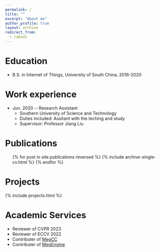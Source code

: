 ```yaml
---
permalink: /
title: ""
excerpt: "About me"
author_profile: true
layout: archive
redirect_from: 
  - /about
---
```


Education
======
* B.S. in Internet of Things, University of South China, 2016-2020


Work experience
======
* Jun. 2020 -: Research Assistant
  * Southern University of Science and Technology
  * Duties included: Assitant with the teching and study
  * Supervisor: Professor Jiang Liu
  
Publications
======
  <ul>{% for post in site.publications reversed %}
    {% include archive-single-cv.html %}
  {% endfor %}
  </ul>
  
Projects
======
{% include projects.html %}

Academic Services
======
* Reviewer of CVPR 2023
* Reviewer of ECCV 2022
* Contributer of [MegCC](https://github.com/MegEngine/MegCC)
* Contributer of [MegEngine](https://github.com/MegEngine/MegEngine)
